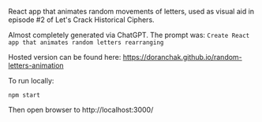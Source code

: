 React app that animates random movements of letters, used as visual aid in episode #2 of Let's Crack Historical Ciphers.

Almost completely generated via ChatGPT.  The prompt was:  `Create React app that animates random letters rearranging`

Hosted version can be found here:  https://doranchak.github.io/random-letters-animation

To run locally:

`npm start`

Then open browser to http://localhost:3000/
